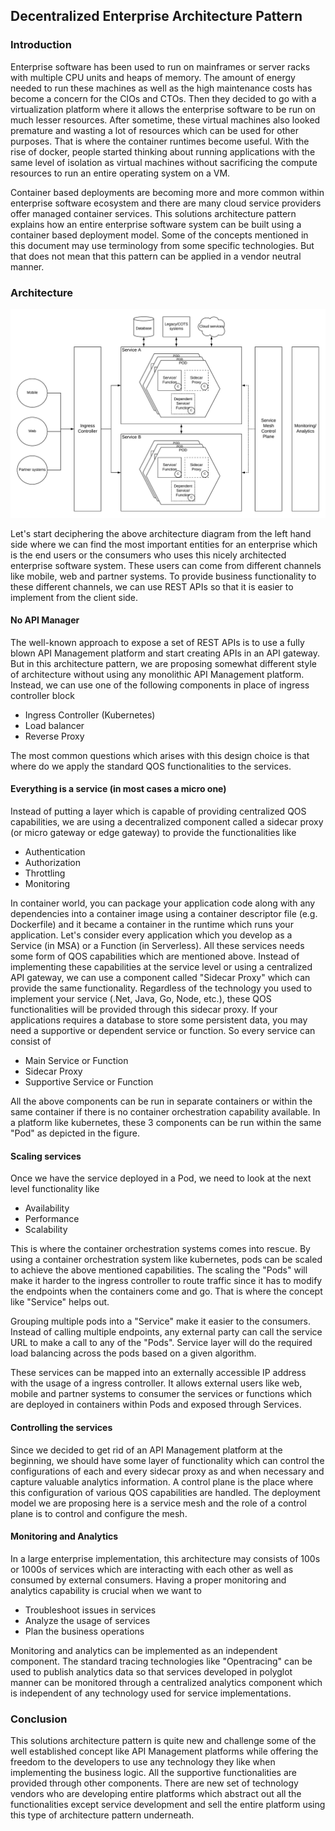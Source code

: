 ## Decentralized Enterprise Architecture Pattern

### Introduction
Enterprise software has been used to run on mainframes or server racks with multiple CPU units and heaps of memory. The amount of energy needed to run these machines as well as the high maintenance costs has become a concern for the CIOs and CTOs. Then they decided to go with a virtualization platform where it allows the enterprise software to be run on much lesser resources. After sometime, these virtual machines also looked premature and wasting a lot of resources which can be used for other purposes. That is where the container runtimes become useful. With the rise of docker, people started thinking about running applications with the same level of isolation as virtual machines without sacrificing the compute resources to run an entire operating system on a VM. 

Container based deployments are becoming more and more common within enterprise software ecosystem and there are many cloud service providers offer managed container services. This solutions architecture pattern explains how an entire enterprise software system can be built using a container based deployment model. Some of the concepts mentioned in this document may use terminology from some specific technologies. But that does not mean that this pattern can be applied in a vendor neutral manner. 

### Architecture

![Decentralized-Enterprise-Architecture-Pattern](images/Decentralized-Enterprise-Architecture-Pattern.png)

Let's start deciphering the above architecture diagram from the left hand side where we can find the most important entities for an enterprise which is the end users or the consumers who uses this nicely architected enterprise software system. These users can come from different channels like mobile, web and partner systems. To provide business functionality to these different channels, we can use REST APIs so that it is easier to implement from the client side. 


#### No API Manager
The well-known approach to expose a set of REST APIs is to use a fully blown API Management platform and start creating APIs in an API gateway. But in this architecture pattern, we are proposing somewhat different style of architecture without using any monolithic API Management platform. Instead, we can use one of the following components in place of ingress controller block

- Ingress Controller (Kubernetes)
- Load balancer
- Reverse Proxy

The most common questions which arises with this design choice is that where do we apply the standard QOS functionalities to the services. 

#### Everything is a service (in most cases a micro one)
Instead of putting a layer which is capable of providing centralized QOS capabilities, we are using a decentralized component called a sidecar proxy (or micro gateway or edge gateway) to provide the functionalities like

- Authentication
- Authorization
- Throttling
- Monitoring

In container world, you can package your application code along with any dependencies into a container image using a container descriptor file (e.g. Dockerfile) and it became a container in the runtime which runs your application. Let's consider every application which you develop as a Service (in MSA) or a Function (in Serverless). All these services needs some form of QOS capabilities which are mentioned above. Instead of implementing these capabilities at the service level or using a centralized API gateway, we can use a component called "Sidecar Proxy" which can provide the same functionality. Regardless of the technology you used to implement your service (.Net, Java, Go, Node, etc.), these QOS functionalities will be provided through this sidecar proxy. If your applications requires a database to store some persistent data, you may need a supportive or dependent service or function. So every service can consist of 

- Main Service or Function
- Sidecar Proxy
- Supportive Service or Function

All the above components can be run in separate containers or within the same container if there is no container orchestration capability available. In a platform like kubernetes, these 3 components can be run within the same "Pod" as depicted in the figure.

#### Scaling services
Once we have the service deployed in a Pod, we need to look at the next level functionality like

- Availability
- Performance
- Scalability

This is where the container orchestration systems comes into rescue. By using a container orchestration system like kubernetes, pods can be scaled to achieve the above mentioned capabilities. The scaling the "Pods" will make it harder to the ingress controller to route traffic since it has to modify the endpoints when the containers come and go. That is where the concept like "Service" helps out. 

Grouping multiple pods into a "Service" make it easier to the consumers. Instead of calling multiple endpoints, any external party can call the service URL to make a call to any of the "Pods". Service layer will do the required load balancing across the pods based on a given algorithm. 

These services can be mapped into an externally accessible IP address with the usage of a ingress controller. It allows external users like web, mobile and partner systems to consumer the services or functions which are deployed in containers within Pods and exposed through Services. 

#### Controlling the services
Since we decided to get rid of an API Management platform at the beginning, we should have some layer of functionality which can control the configurations of each and every sidecar proxy as and when necessary and capture valuable analytics information. A control plane is the place where this configuration of various QOS capabilities are handled. The deployment model we are proposing here is a service mesh and the role of a control plane is to control and configure the mesh. 

#### Monitoring and Analytics
In a large enterprise implementation, this architecture may consists of 100s or 1000s of services which are interacting with each other as well as consumed by external consumers. Having a proper monitoring and analytics capability is crucial when we want to 

- Troubleshoot issues in services
- Analyze the usage of services
- Plan the business operations

Monitoring and analytics can be implemented as an independent component. The standard tracing technologies like "Opentracing" can be used to publish analytics data so that services developed in polyglot manner can be monitored through a centralized analytics component which is independent of any technology used for service implementations. 

### Conclusion
This solutions architecture pattern is quite new and challenge some of the well established concept like API Management platforms while offering the freedom to the developers to use any technology they like when implementing the business logic. All the supportive functionalities are provided through other components. There are new set of technology vendors who are developing entire platforms which abstract out all the functionalities except service development and sell the entire platform using this type of architecture pattern underneath. 
